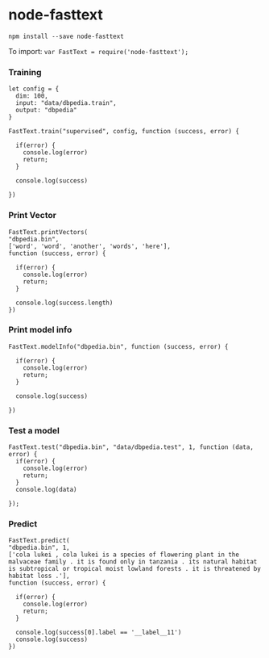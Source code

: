 # node-fasttext

`npm install --save node-fasttext`


To import: `var FastText = require('node-fasttext');`

### Training

```
let config = { 
  dim: 100,
  input: "data/dbpedia.train",
  output: "dbpedia"
}

FastText.train("supervised", config, function (success, error) {

  if(error) {
    console.log(error)
    return;
  }
  
  console.log(success)
  
})
```


### Print Vector

```
FastText.printVectors(
"dbpedia.bin",
['word', 'word', 'another', 'words', 'here'],
function (success, error) {

  if(error) {
    console.log(error)
    return;
  }

  console.log(success.length)
})
```


### Print model info

```
FastText.modelInfo("dbpedia.bin", function (success, error) {

  if(error) {
    console.log(error)
    return;
  }
  
  console.log(success)
  
})
```


### Test a model

```
FastText.test("dbpedia.bin", "data/dbpedia.test", 1, function (data, error) {
  if(error) {
    console.log(error)
    return;
  }
  console.log(data)
  
});
```


### Predict

```
FastText.predict(
"dbpedia.bin", 1,
['cola lukei , cola lukei is a species of flowering plant in the malvaceae family . it is found only in tanzania . its natural habitat is subtropical or tropical moist lowland forests . it is threatened by habitat loss .'],
function (success, error) {

  if(error) {
    console.log(error)
    return;
  }

  console.log(success[0].label == '__label__11')
  console.log(success)
})
```